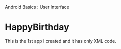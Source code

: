 Android Basics : User Interface
# HappyBirthday
This is the 1st app I created and it has only XML code.
